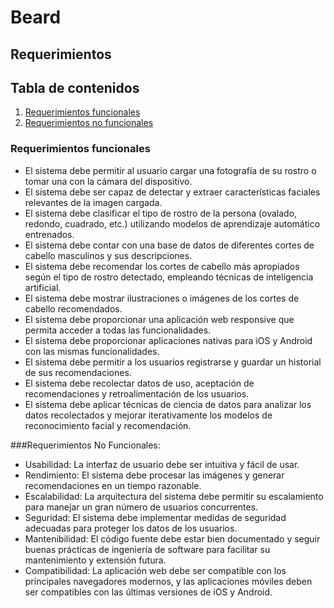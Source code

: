 # Beard
## Requerimientos

## Tabla de contenidos
1. [Requerimientos funcionales](#Requerimientos-funcionales)
2. [Requerimientos no funcionales](#Requerimientos-No-funcionales)

### Requerimientos funcionales
* El sistema debe permitir al usuario cargar una fotografía de su rostro o tomar una con la cámara del dispositivo.
* El sistema debe ser capaz de detectar y extraer características faciales relevantes de la imagen cargada.
* El sistema debe clasificar el tipo de rostro de la persona (ovalado, redondo, cuadrado, etc.) utilizando modelos de aprendizaje automático entrenados.
* El sistema debe contar con una base de datos de diferentes cortes de cabello masculinos y sus descripciones.
* El sistema debe recomendar los cortes de cabello más apropiados según el tipo de rostro detectado, empleando técnicas de inteligencia artificial.
* El sistema debe mostrar ilustraciones o imágenes de los cortes de cabello recomendados.
* El sistema debe proporcionar una aplicación web responsive que permita acceder a todas las funcionalidades.
* El sistema debe proporcionar aplicaciones nativas para iOS y Android con las mismas funcionalidades.
* El sistema debe permitir a los usuarios registrarse y guardar un historial de sus recomendaciones.
* El sistema debe recolectar datos de uso, aceptación de recomendaciones y retroalimentación de los usuarios.
* El sistema debe aplicar técnicas de ciencia de datos para analizar los datos recolectados y mejorar iterativamente los modelos de reconocimiento facial y recomendación.

###Requerimientos No Funcionales:

* Usabilidad: La interfaz de usuario debe ser intuitiva y fácil de usar.
* Rendimiento: El sistema debe procesar las imágenes y generar recomendaciones en un tiempo razonable.
* Escalabilidad: La arquitectura del sistema debe permitir su escalamiento para manejar un gran número de usuarios concurrentes.
* Seguridad: El sistema debe implementar medidas de seguridad adecuadas para proteger los datos de los usuarios.
* Mantenibilidad: El código fuente debe estar bien documentado y seguir buenas prácticas de ingeniería de software para facilitar su mantenimiento y extensión futura.
* Compatibilidad: La aplicación web debe ser compatible con los principales navegadores modernos, y las aplicaciones móviles deben ser compatibles con las últimas versiones de iOS y Android.
